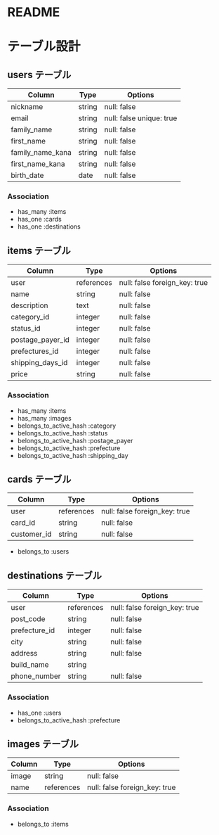 # README

# テーブル設計

## users テーブル

| Column           | Type   | Options                  |
| ---------------- | ------ | ------------------------ |
| nickname         | string | null: false              |
| email            | string | null: false unique: true |
| family_name      | string | null: false              |
| first_name       | string | null: false              |
| family_name_kana | string | null: false              |
| first_name_kana  | string | null: false              |
| birth_date       | date   | null: false              |

### Association

- has_many :items
- has_one :cards
- has_one :destinations

## items テーブル

| Column           | Type       | Options                       |
| ---------------- | ---------- | ----------------------------- |
| user             | references | null: false foreign_key: true |
| name             | string     | null: false                   |
| description      | text       | null: false                   |
| category_id      | integer    | null: false                   |
| status_id        | integer    | null: false                   |
| postage_payer_id | integer    | null: false                   |
| prefectures_id   | integer    | null: false                   |
| shipping_days_id | integer    | null: false                   |
| price            | string     | null: false                   |

### Association

- has_many :items
- has_many :images
- belongs_to_active_hash :category
- belongs_to_active_hash :status
- belongs_to_active_hash :postage_payer
- belongs_to_active_hash :prefecture
- belongs_to_active_hash :shipping_day

## cards テーブル

| Column           | Type       | Options                       |
| ---------------- | ---------- | ----------------------------- |
| user             | references | null: false foreign_key: true |
| card_id          | string     | null: false                   |
| customer_id      | string     | null: false                   |

- belongs_to :users

## destinations テーブル

| Column           | Type       | Options                       |
| ---------------- | ---------- | ----------------------------- |
| user             | references | null: false foreign_key: true |
| post_code        | string     | null: false                   |
| prefecture_id    | integer    | null: false                   |
| city             | string     | null: false                   |
| address          | string     | null: false                   |
| build_name       | string     |                               |
| phone_number     | string     | null: false                   |

### Association

- has_one :users
- belongs_to_active_hash :prefecture

## images テーブル

| Column           | Type       | Options                         |
| ---------------- | ---------- | ------------------------------- |
| image            | string     | null: false                     |
| name             | references | null: false foreign_key: true   |

### Association

- belongs_to :items